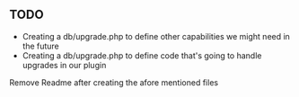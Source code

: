 ## TODO
 * Creating a db/upgrade.php to define other capabilities we might need in the future
 * Creating a db/upgrade.php to define code that's going to handle upgrades in our plugin

Remove Readme after creating the afore mentioned files
 
